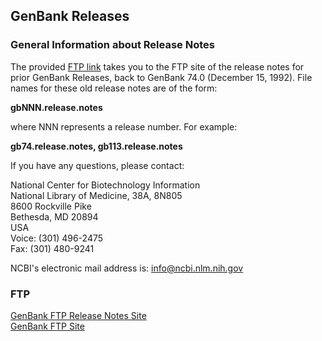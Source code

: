 <meta http-equiv="Content-Type" content="text/html; charset=utf-8">  <meta name="node-id" content="821"> <meta name="revision-id" content="848"> <meta name="cms-base-url" content="http://cms.ncbi.nlm.nih.gov"> <meta name="cms-view-url" content="http://cms.ncbi.nlm.nih.gov/genbank/releases"> <meta name="cms-edit-url" content="http://cms.ncbi.nlm.nih.gov/node/821/edit"> <meta name="created" content="2011-02-22T16:11:00-05:00"> <meta name="modified" content="2011-03-01T13:03:12-05:00"> <meta name="publication-date" content="2011-02-22T16:11:00-05:00"> <meta name="author" content="darjidm"> <meta name="subsite" content="genbank"> <meta name="path" content="genbank/releases"> <meta name="node-type" content="page"> <meta name="jira-ticket" content=""> <meta name="cms-tags" content="">  <meta name="" content=""> <title>Releases</title>

<div class="node clear-block">

<div class="content">

<div>

## GenBank Releases

### General Information about Release Notes

The provided [FTP link](ftp://ftp.ncbi.nih.gov/genbank/release.notes/) takes you to the FTP site of the release notes for prior GenBank Releases, back to GenBank 74.0 (December 15, 1992). File names for these old release notes are of the form:

**gbNNN.release.notes**

where NNN represents a release number. For example:

**gb74.release.notes, gb113.release.notes**

If you have any questions, please contact:

National Center for Biotechnology Information  
National Library of Medicine, 38A, 8N805  
8600 Rockville Pike  
Bethesda, MD 20894  
USA  
Voice: (301) 496-2475  
Fax: (301) 480-9241

NCBI's electronic mail address is: [info@ncbi.nlm.nih.gov](mailto:info@ncbi.nlm.nih.gov)

### FTP

[GenBank FTP Release Notes Site](ftp://ftp.ncbi.nih.gov/genbank/release.notes/)  
[GenBank FTP Site](ftp://ftp.ncbi.nih.gov/genbank/)</div>

</div>

</div>